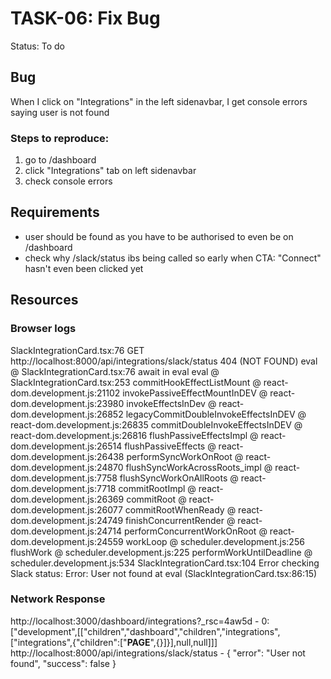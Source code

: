 # TASK-06: Fix Bug
Status: To do

## Bug
When I click on "Integrations" in the left sidenavbar, I get console errors saying user is not found

### Steps to reproduce:
1. go to /dashboard
2. click "Integrations" tab on left sidenavbar
3. check console errors

## Requirements
- user should be found as you have to be authorised to even be on /dashboard
- check why /slack/status ibs being called so early when CTA: "Connect" hasn't even been clicked yet

## Resources
### Browser logs
SlackIntegrationCard.tsx:76 
GET http://localhost:8000/api/integrations/slack/status 404 (NOT FOUND)
eval @ SlackIntegrationCard.tsx:76
await in eval
eval @ SlackIntegrationCard.tsx:253
commitHookEffectListMount @ react-dom.development.js:21102
invokePassiveEffectMountInDEV @ react-dom.development.js:23980
invokeEffectsInDev @ react-dom.development.js:26852
legacyCommitDoubleInvokeEffectsInDEV @ react-dom.development.js:26835
commitDoubleInvokeEffectsInDEV @ react-dom.development.js:26816
flushPassiveEffectsImpl @ react-dom.development.js:26514
flushPassiveEffects @ react-dom.development.js:26438
performSyncWorkOnRoot @ react-dom.development.js:24870
flushSyncWorkAcrossRoots_impl @ react-dom.development.js:7758
flushSyncWorkOnAllRoots @ react-dom.development.js:7718
commitRootImpl @ react-dom.development.js:26369
commitRoot @ react-dom.development.js:26077
commitRootWhenReady @ react-dom.development.js:24749
finishConcurrentRender @ react-dom.development.js:24714
performConcurrentWorkOnRoot @ react-dom.development.js:24559
workLoop @ scheduler.development.js:256
flushWork @ scheduler.development.js:225
performWorkUntilDeadline @ scheduler.development.js:534
SlackIntegrationCard.tsx:104 Error checking Slack status: Error: User not found
    at eval (SlackIntegrationCard.tsx:86:15)


### Network Response
http://localhost:3000/dashboard/integrations?_rsc=4aw5d - 0:["development",[["children","dashboard","children","integrations",["integrations",{"children":["__PAGE__",{}]}],null,null]]]
http://localhost:8000/api/integrations/slack/status - {
  "error": "User not found",
  "success": false
}
